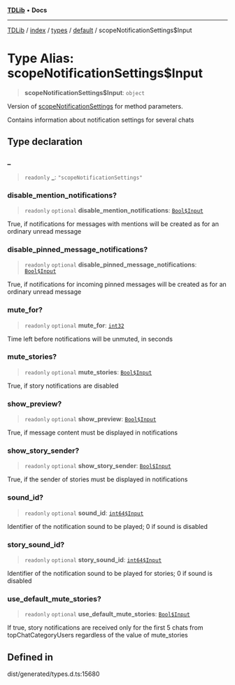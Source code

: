 [**TDLib**](../../../../../../README.md) • **Docs**

***

[TDLib](../../../../../../modules.md) / [index](../../../../../README.md) / [types](../../../README.md) / [default](../README.md) / scopeNotificationSettings$Input

# Type Alias: scopeNotificationSettings$Input

> **scopeNotificationSettings$Input**: `object`

Version of [scopeNotificationSettings](scopeNotificationSettings.md) for method parameters.

Contains information about notification settings for several chats

## Type declaration

### \_

> `readonly` **\_**: `"scopeNotificationSettings"`

### disable\_mention\_notifications?

> `readonly` `optional` **disable\_mention\_notifications**: [`Bool$Input`](Bool$Input.md)

True, if notifications for messages with mentions will be created as for an ordinary unread message

### disable\_pinned\_message\_notifications?

> `readonly` `optional` **disable\_pinned\_message\_notifications**: [`Bool$Input`](Bool$Input.md)

True, if notifications for incoming pinned messages will be created as for an ordinary unread message

### mute\_for?

> `readonly` `optional` **mute\_for**: [`int32`](int32.md)

Time left before notifications will be unmuted, in seconds

### mute\_stories?

> `readonly` `optional` **mute\_stories**: [`Bool$Input`](Bool$Input.md)

True, if story notifications are disabled

### show\_preview?

> `readonly` `optional` **show\_preview**: [`Bool$Input`](Bool$Input.md)

True, if message content must be displayed in notifications

### show\_story\_sender?

> `readonly` `optional` **show\_story\_sender**: [`Bool$Input`](Bool$Input.md)

True, if the sender of stories must be displayed in notifications

### sound\_id?

> `readonly` `optional` **sound\_id**: [`int64$Input`](int64$Input.md)

Identifier of the notification sound to be played; 0 if sound is disabled

### story\_sound\_id?

> `readonly` `optional` **story\_sound\_id**: [`int64$Input`](int64$Input.md)

Identifier of the notification sound to be played for stories; 0 if sound is disabled

### use\_default\_mute\_stories?

> `readonly` `optional` **use\_default\_mute\_stories**: [`Bool$Input`](Bool$Input.md)

If true, story notifications are received only for the first 5 chats from topChatCategoryUsers regardless of the value of mute_stories

## Defined in

dist/generated/types.d.ts:15680
